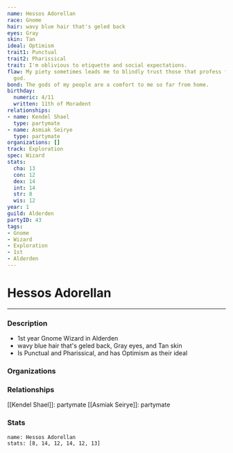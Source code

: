 ```yaml
---
name: Hessos Adorellan
race: Gnome
hair: wavy blue hair that's geled back
eyes: Gray
skin: Tan
ideal: Optimism
trait1: Punctual
trait2: Pharissical
trait: I'm oblivious to etiquette and social expectations.
flaw: My piety sometimes leads me to blindly trust those that profess faith in my
  god.
bond: The gods of my people are a comfort to me so far from home.
birthday:
  numeric: 4/11
  written: 11th of Moradent
relationships:
- name: Kendel Shael
  type: partymate
- name: Asmiak Seirye
  type: partymate
organizations: []
track: Exploration
spec: Wizard
stats:
  cha: 13
  con: 12
  dex: 14
  int: 14
  str: 8
  wis: 12
year: 1
guild: Alderden
partyID: 43
tags:
- Gnome
- Wizard
- Exploration
- 1st
- Alderden
---
```

# Hessos Adorellan
---
### Description
- 1st year Gnome Wizard in Alderden
- wavy blue hair that's geled back, Gray eyes, and Tan skin
- Is Punctual and Pharissical, and has Optimism as their ideal

### Organizations
### Relationships
[[Kendel Shael]]: partymate
[[Asmiak Seirye]]: partymate
### Stats
```statblock
name: Hessos Adorellan
stats: [8, 14, 12, 14, 12, 13]
```